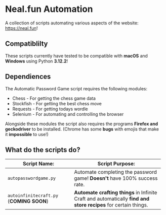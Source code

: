 # Neal.fun Automation

A collection of scripts automating various aspects of the website: <https://neal.fun>!

## Compatiblilty

These scripts currently have tested to be compatible with **macOS** and **Windows** using Python **3.12.2**!

## Dependiences

The Automatic Password Game script requires the following modules:

* Chess - For getting the chess game data
* Stockfish - For getting the best chess move
* Requests - For getting todays wordle
* Selenium - For automating and controlling the browser

Alongside these modules the script also requires the programs **Firefox and geckodriver** to be installed. (Chrome has some **bugs** with emojis that make it **impossible** to use!)

## What do the scripts do?

| Script Name: | Script Purpose: |
| ------------ | --------------- |
| `autopasswordgame.py` | Automate completing the password game! **Doesn't** have 100% success rate. |
| `autoinfinitecraft.py` (**COMING SOON**) | **Automate crafting things** in Infinite Craft and automatically **find and store recipes** for certain things. |
